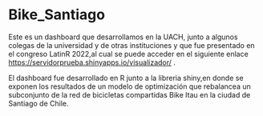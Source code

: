 # Bike_Santiago
Este es un dashboard que desarrollamos en la UACH, junto a algunos colegas de la universidad y de otras instituciones y que fue presentado en el congreso LatinR 2022,al cual se puede acceder en el siguiente enlace https://servidorprueba.shinyapps.io/visualizador/ .

El dashboard fue desarrollado en R junto a la libreria shiny,en donde se exponen los resultados de un modelo de optimización que rebalancea un subconjunto de la red de bicicletas compartidas Bike Itau en la ciudad de Santiago de Chile.
